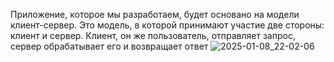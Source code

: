 Приложение, которое мы разработаем, будет основано на модели клиент-сервер.
Это модель, в которой принимают участие две стороны: клиент и сервер. Клиент, он же пользователь, отправляет запрос, сервер обрабатывает его и возвращает
ответ
![2025-01-08_22-02-06](https://github.com/user-attachments/assets/b753d2a9-59c6-4f83-8ef0-9c168200aa05)
